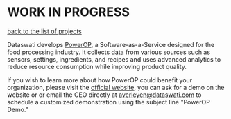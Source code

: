 # WORK IN PROGRESS
[back to the list of projects](Dataswati/list_of_projects.md)


Dataswati develops [PowerOP](https://www.dataswati.com/en/powerop), a Software-as-a-Service designed for the food processing industry. It collects data from various sources such as sensors, settings, ingredients, and recipes and uses advanced analytics to reduce resource consumption while improving product quality.

If you wish to learn more about how PowerOP could benefit your organization, please visit the [official website](https://www.dataswati.com/en/powerop), you can ask for a demo on the website or or email the CEO directly at [averleyen@dataswati.com](averleyen@dataswati.com) to schedule a customized demonstration using the subject line "PowerOP Demo."
